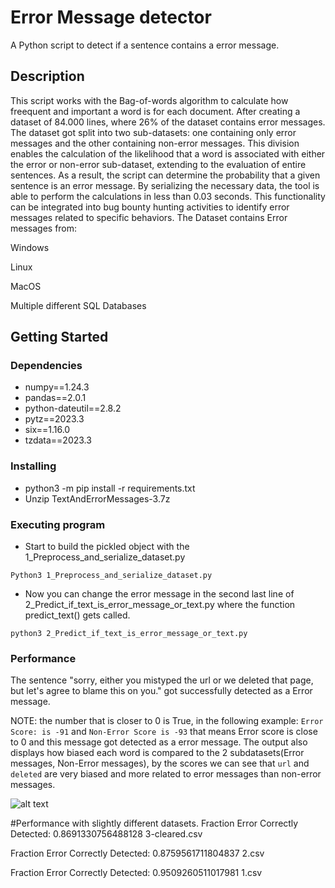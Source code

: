 # Error Message detector

A Python script to detect if a sentence contains a error message.

## Description

This script works with the Bag-of-words algorithm to calculate how freequent and important a word is for each document.
After creating a dataset of 84.000 lines, where 26% of the dataset contains error messages.
The dataset got split into two sub-datasets: one containing only error messages and the other containing non-error messages.
This division enables the calculation of the likelihood that a word is associated with either the error or non-error sub-dataset, extending to the evaluation of entire sentences.
As a result, the script can determine the probability that a given sentence is an error message.
By serializing the necessary data, the tool is able to perform the calculations in less than 0.03 seconds.
This functionality can be integrated into bug bounty hunting activities to identify error messages related to specific behaviors.
The Dataset contains Error messages from:

  Windows
  
  Linux
  
  MacOS
  
  Multiple different SQL Databases
  



## Getting Started

### Dependencies

* numpy==1.24.3
* pandas==2.0.1
* python-dateutil==2.8.2
* pytz==2023.3
* six==1.16.0
* tzdata==2023.3


### Installing

* python3 -m pip install -r requirements.txt
* Unzip TextAndErrorMessages-3.7z


### Executing program

* Start to build the pickled object with the 1_Preprocess_and_serialize_dataset.py
```
Python3 1_Preprocess_and_serialize_dataset.py
```
* Now you can change the error message in the second last line of 2_Predict_if_text_is_error_message_or_text.py where the function predict_text() gets called.
```
python3 2_Predict_if_text_is_error_message_or_text.py
```



### Performance

The sentence "sorry, either you mistyped the url or we deleted that page, but let's agree to blame this on you." got successfully detected as a Error message.

NOTE: the number that is closer to 0 is True, in the following example: ```Error Score: is -91``` and ```Non-Error Score is -93``` that means Error score is close to 0 and this message got detected as a error message. The output also displays how biased each word is compared to the 2 subdatasets(Error messages, Non-Error messages), by the scores we can see that ```url``` and ```deleted``` are very biased and more related to error messages than non-error messages.


![alt text](https://i.postimg.cc/FK0TxgFr/Screenshot-2023-06-18-181049.png)

#Performance with slightly different datasets.
Fraction Error Correctly Detected: 0.8691330756488128 3-cleared.csv

Fraction Error Correctly Detected: 0.8759561711804837 2.csv

Fraction Error Correctly Detected: 0.9509260511017981 1.csv

